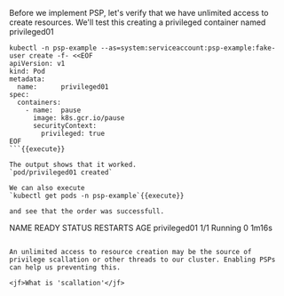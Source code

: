 Before we implement PSP, let's verify that we have unlimited access to create resources. We'll test this creating a privileged container named privileged01

```
kubectl -n psp-example --as=system:serviceaccount:psp-example:fake-user create -f- <<EOF
apiVersion: v1
kind: Pod
metadata:
  name:      privileged01
spec:
  containers:
    - name:  pause
      image: k8s.gcr.io/pause
      securityContext:
        privileged: true
EOF
```{{execute}}

The output shows that it worked.
`pod/privileged01 created`

We can also execute
`kubectl get pods -n psp-example`{{execute}}

and see that the order was successfull.

```
NAME           READY   STATUS    RESTARTS   AGE
privileged01   1/1     Running   0          1m16s
```

An unlimited access to resource creation may be the source of privilege scallation or other threads to our cluster. Enabling PSPs can help us preventing this.

<jf>What is 'scallation'</jf>
